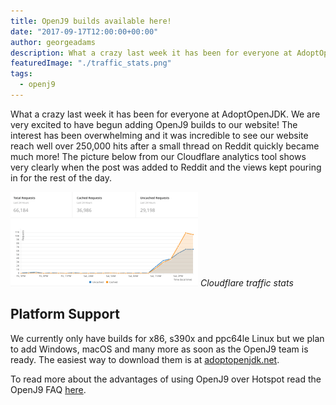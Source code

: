 ```yaml
---
title: OpenJ9 builds available here!
date: "2017-09-17T12:00:00+00:00"
author: georgeadams
description: What a crazy last week it has been for everyone at AdoptOpenJDK. We are very excited to have begun adding OpenJ9 builds to our website!
featuredImage: "./traffic_stats.png"
tags:
  - openj9
---
```


What a crazy last week it has been for everyone at AdoptOpenJDK. We are very excited to have begun adding OpenJ9 builds to our website! The interest has been overwhelming and it was incredible to see our website reach well over 250,000 hits after a small thread on Reddit quickly became much more! The picture below from our Cloudflare analytics tool shows very clearly when the post was added to Reddit and the views kept pouring in for the rest of the day.

![Cloudflare traffic stats](./traffic_stats.png)
*Cloudflare traffic stats*

## Platform Support

We currently only have builds for x86, s390x and ppc64le Linux but we plan to add Windows, macOS and many more as soon as the OpenJ9 team is ready. The easiest way to download them is at [adoptopenjdk.net](https://adoptopenjdk.net/releases.html?variant=openjdk9-openj9).

To read more about the advantages of using OpenJ9 over Hotspot read the OpenJ9 FAQ [here](https://www.eclipse.org/openj9/oj9_faq.html).
